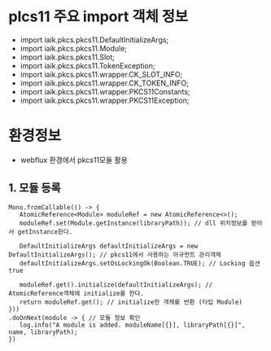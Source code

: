 # plcs11 주요 import 객체 정보
- import iaik.pkcs.pkcs11.DefaultInitializeArgs;
- import iaik.pkcs.pkcs11.Module;
- import iaik.pkcs.pkcs11.Slot;
- import iaik.pkcs.pkcs11.TokenException;
- import iaik.pkcs.pkcs11.wrapper.CK_SLOT_INFO;
- import iaik.pkcs.pkcs11.wrapper.CK_TOKEN_INFO;
- import iaik.pkcs.pkcs11.wrapper.PKCS11Constants;
- import iaik.pkcs.pkcs11.wrapper.PKCS11Exception;

# 환경정보
- webflux 환경에서 pkcs11모듈 활용

## 1. 모듈 등록

```
Mono.fromCallable(() -> {
   AtomicReference<Module> moduleRef = new AtomicReference<>();
   moduleRef.set(Module.getInstance(libraryPath)); // dll 위치정보를 받아서 getInstance한다.
   
   DefaultInitializeArgs defaultInitializeArgs = new DefaultInitializeArgs(); // pkcs11에서 사용하는 아규먼트 관리객체
   defaultInitializeArgs.setOsLockingOk(Boolean.TRUE); // Locking 옵션 true
   
   moduleRef.get().initialize(defaultInitializeArgs); // AtomicReference객체에 initialize를 한다.
   return moduleRef.get(); // initialize한 객체를 반환 (타입 Module)
}))
.doOnNext(module -> { // 모듈 정보 확인
   log.info("A module is added. moduleName[{}], libraryPath[{}]", name, libraryPath);
})
```
